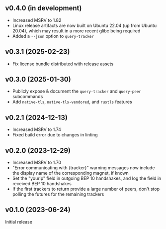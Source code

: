 v0.4.0 (in development)
-----------------------
- Increased MSRV to 1.82
- Linux release artifacts are now built on Ubuntu 22.04 (up from Ubuntu 20.04),
  which may result in a more recent glibc being required
- Added a `--json` option to `query-tracker`

v0.3.1 (2025-02-23)
-------------------
- Fix license bundle distributed with release assets

v0.3.0 (2025-01-30)
-------------------
- Publicly expose & document the `query-tracker` and `query-peer` subcommands
- Add `native-tls`, `native-tls-vendored`, and `rustls` features

v0.2.1 (2024-12-13)
-------------------
- Increased MSRV to 1.74
- Fixed build error due to changes in linting

v0.2.0 (2023-12-29)
-------------------
- Increased MSRV to 1.70
- "Error communicating with {tracker}" warning messages now include the display
  name of the corresponding magnet, if known
- Set the "yourip" field in outgoing BEP 10 handshakes, and log the field in
  received BEP 10 handshakes
- If the first trackers to return provide a large number of peers, don't stop
  polling the futures for the remaining trackers

v0.1.0 (2023-06-24)
-------------------
Initial release
